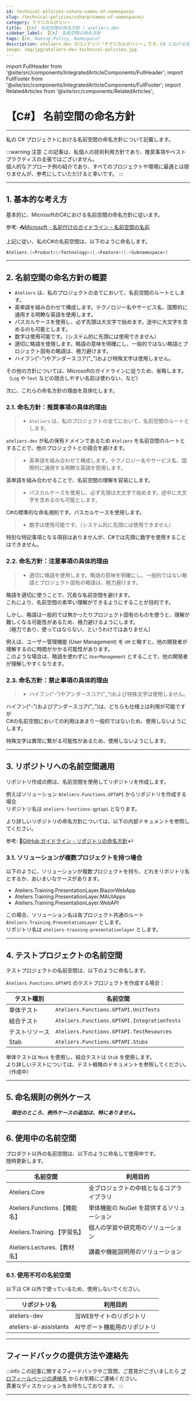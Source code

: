 ```yaml
---
id: technical-policies-csharp-names-of-namespaces
slug: /technical-policies/csharp/names-of-namespaces/
category: テクニカルポリシー
title: 【C#】 名前空間の命名方針 | ateliers.dev
sidebar_label: 【C#】 名前空間の命名方針
tags: [C#, Naming-Policy, Namespace]
description: ateliers.dev のコンテンツ「テクニカルポリシー」です。C# における名前空間の命名方針について記載しています。
image: img/jpg/ateliers-dev-technical-policies.jpg
---
```


import FullHeader from '@site/src/components/IntegratedArticleComponents/FullHeader';
import FullFooter from '@site/src/components/IntegratedArticleComponents/FullFooter';
import RelatedArticles from '@site/src/components/RelatedArticles';

# 【C#】 名前空間の命名方針

<FullHeader
  slug="/technical-policies/csharp/names-of-namespaces"
  title="【C#】 名前空間の命名方針"
  created="2024/04/29"
  updated="2024/05/03"/>

---

私の C# プロジェクトにおける名前空間の命名方針について記載します。  

:::warning 注意
この記事は、私個人の技術利用方針であり、推奨事項やベストプラクティスの主張ではございません。  
個人的なアプローチ例の紹介であり、すべてのプロジェクトや環境に最適とは限りませんが、参考にしていただけると幸いです。
:::

---

## 1. 基本的な考え方

基本的に、MicrosoftのC#における名前空間の命名方針に従います。

参考: :outbox_tray:[Microsoft - 名前付けのガイドライン - 名前空間の名前](https://learn.microsoft.com/ja-jp/dotnet/standard/design-guidelines/names-of-namespaces)

上記に従い、私のC#の名前空間は、以下のように命名します。

```csharp
Ateliers.(<Product>|<Technology>)[.<Feature>][.<Subnamespace>]
```

---

## 2. 名前空間の命名方針の概要

* `Ateliers` は、私のプロジェクトの全てにおいて、名前空間のルートとします。
* 英単語を組み合わせて構成します。テクノロジー名やサービス名、国際的に通用する明瞭な英語を使用します。
* パスカルケースを使用し、必ず先頭は大文字で始めます。途中に大文字を含めるのも可能とします。
* 数字は使用可能です。（システム的に先頭には使用できません）
* 適切に略語を使用します。略語の意味を明確にし、一般的ではない略語とプロジェクト固有の略語は、極力避けます。
* ハイフン("-")やアンダースコア("_")および特殊文字は使用しません。

その他の方針については、Microsoftのガイドラインに従うため、省略します。  
（`Log` や `Text` などの競合しやすい名前は使わない、など）

次に、これらの命名方針の理由を具体化します。

### 2.1. 命名方針：推奨事項の具体的理由

> * `Ateliers` は、私のプロジェクトの全てにおいて、名前空間のルートとします。

`ateliers.dev` が私の保有ドメインであるため `Ateliers` を名前空間のルートとすることで、他のプロジェクトとの競合を避けます。

> * 英単語を組み合わせて構成します。テクノロジー名やサービス名、国際的に通用する明瞭な英語を使用します。

英単語を組み合わせることで、名前空間の理解を容易にします。

> * パスカルケースを使用し、必ず先頭は大文字で始めます。途中に大文字を含めるのも可能とします。

C#の標準的な命名規則です。パスカルケースを使用します。

> * 数字は使用可能です。（システム的に先頭には使用できません）

特別な特記事項となる項目はありませんが、C#では先頭に数字を使用することはできません。

### 2.2. 命名方針：注意事項の具体的理由

> * 適切に略語を使用します。略語の意味を明確にし、一般的ではない略語とプロジェクト固有の略語は、極力避けます。

略語を適切に使うことで、冗長な名前空間を避けます。  
これにより、名前空間の素早い理解ができるようにすることが目的です。

しかし、略語は一般的では無かったりプロジェクト固有のものを使うと、理解が難しくなる可能性があるため、極力避けるようにします。  
（極力であり、使ってはならない、というわけではありません）

例えば、ユーザー管理機能 (User Management) を `UM` と略すと、他の開発者が理解するのに時間がかかる可能性があります。  
このような場合は、略語を使わずに `UserManagement` とすることで、他の開発者が理解しやすくなります。

### 2.3. 命名方針：禁止事項の具体的理由

> * ハイフン("-")やアンダースコア("_")および特殊文字は使用しません。

ハイフン("-")およびアンダースコア("_")は、どちらも仕様上は利用が可能ですが  
C#の名前空間においての利用はあまり一般的ではないため、使用しないようにします。

特殊文字は異常に繋がる可能性があるため、使用しないようにします。

---

## 3. リポジトリへの名前空間適用

リポジトリ作成の際は、名前空間を使用してリポジトリを作成します。

例えばソリューション `Ateliers.Functions.GPTAPI` からリポジトリを作成する場合  
リポジトリ名は `ateliers-functions-gptapi` となります。

より詳しいリポジトリの命名方針については、以下の内部ドキュメントを参照してください。

参考: :page_facing_up:[GitHub ガイドライン - リポジトリの命名方針](/docs/github-guidelines/repository-naming-policy/):leftwards_arrow_with_hook:

### 3.1. ソリューションが複数プロジェクトを持つ場合

以下のように、ソリューションが複数プロジェクトを持ち、どれをリポジトリ名とするか、あいまいなケースがあります。

* Ateliers.Training.PresentationLayer.BlazorWebApp
* Ateliers.Training.PresentationLayer.MAUIApps
* Ateliers.Training.PresentationLayer.WebAPI

この場合、ソリューション名は各プロジェクト共通のルート `Ateliers.Training.PresentationLayer` とします。  
リポジトリ名は `ateliers-training-presentationlayer` とします。

---

## 4. テストプロジェクトの名前空間

テストプロジェクトの名前空間は、以下のように命名します。

`Ateliers.Functions.GPTAPI` のテストプロジェクトを作成する場合：

| テスト種別 | 名前空間 |
| --- | --- |
| 単体テスト | `Ateliers.Functions.GPTAPI.UnitTests` |
| 結合テスト | `Ateliers.Functions.GPTAPI.IntegrationTests` |
| テストリソース | `Ateliers.Functions.GPTAPI.TestResources` |
| Stab | `Ateliers.Functions.GPTAPI.Stubs` |

単体テストは `Mock` を使用し、結合テストは `Stub` を使用します。  
より詳しいテストについては、テスト戦略のドキュメントを参照してください。  
（作成中）

---

## 5. 命名規則の例外ケース

　***現在のところ、例外ケースの追加は、特にありません。***

---

## 6. 使用中の名前空間

プロダクト以外の名前空間は、以下のように命名して使用中です。  
随時更新します。

| 名前空間 | 利用目的 |
| --- | --- |
| Ateliers.Core | 全プロジェクトの中核となるコアライブラリ |
| Ateliers.Functions.【機能名】 | 単体機能の NuGet を提供するソリューション |
| Ateliers.Training.【学習名】 | 個人の学習や研究用のソリューション |
| Ateliers.Lectures.【教材名】 | 講義や機能説明用のソリューション |

### 6.1. 使用不可の名前空間

以下は C# 以外で使っているため、使用しないでください。

| リポジトリ名 | 利用目的 |
| --- | --- |
| ateliers-dev | 当WEBサイトのリポジトリ |
| ateliers-ai-assistants | AIサポート機能用のリポジトリ |

---

## フィードバックの提供方法や連絡先

:::info
この記事に関するフィードバックやご質問、ご意見がございましたら [プロフィールページの連絡先](../../profiles/self-introduction#2-連絡先) からお気軽にご連絡ください。  
貴重なディスカッションをお待ちしております。
:::

---

<FullFooter
  slug="/technical-policies/csharp/names-of-namespaces"
  title="【C#】 名前空間の命名方針"/>
